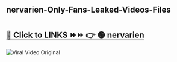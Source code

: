 
 ## nervarien-Only-Fans-Leaked-Videos-Files

# <h2><a href="https://mediaupload.pro?nervarien">🔗 Click to LINKS ⏩⏩ 👉 🟢 nervarien </a></h2>

<a href="https://mediaupload.pro?nervarien" rel="nofollow" data-target="animated-image.originalLink"><img src="https://i.ibb.co.com/xMMVF88/686577567.gif" alt="Viral Video Original" style="max-width: 100%; display: inline-block;" data-target="animated-image.originalImage"></a>